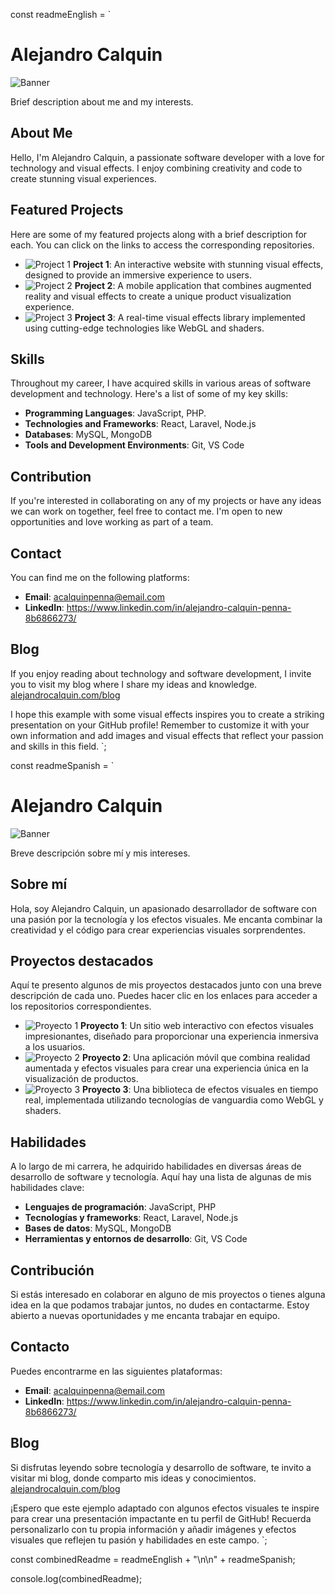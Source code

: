 const readmeEnglish = `
# Alejandro Calquin

![Banner](path/to/your/alejandro.png)

Brief description about me and my interests.

## About Me

Hello, I'm Alejandro Calquin, a passionate software developer with a love for technology and visual effects. I enjoy combining creativity and code to create stunning visual experiences.

## Featured Projects

Here are some of my featured projects along with a brief description for each. You can click on the links to access the corresponding repositories.

- ![Project 1](path/to/image.png) **Project 1**: An interactive website with stunning visual effects, designed to provide an immersive experience to users.
- ![Project 2](path/to/image.png) **Project 2**: A mobile application that combines augmented reality and visual effects to create a unique product visualization experience.
- ![Project 3](path/to/image.png) **Project 3**: A real-time visual effects library implemented using cutting-edge technologies like WebGL and shaders.

## Skills

Throughout my career, I have acquired skills in various areas of software development and technology. Here's a list of some of my key skills:

- **Programming Languages**: JavaScript, PHP.
- **Technologies and Frameworks**: React, Laravel, Node.js
- **Databases**: MySQL, MongoDB
- **Tools and Development Environments**: Git, VS Code

## Contribution

If you're interested in collaborating on any of my projects or have any ideas we can work on together, feel free to contact me. I'm open to new opportunities and love working as part of a team.

## Contact

You can find me on the following platforms:

- **Email**: acalquinpenna@email.com
- **LinkedIn**: https://www.linkedin.com/in/alejandro-calquin-penna-8b6866273/


## Blog

If you enjoy reading about technology and software development, I invite you to visit my blog where I share my ideas and knowledge. [alejandrocalquin.com/blog](https://www.alejandrocalquin.com/blog)

I hope this example with some visual effects inspires you to create a striking presentation on your GitHub profile! Remember to customize it with your own information and add images and visual effects that reflect your passion and skills in this field.
`;

const readmeSpanish = `
# Alejandro Calquin

![Banner](ruta/a/tu/banner.png)

Breve descripción sobre mí y mis intereses.

## Sobre mí

Hola, soy Alejandro Calquin, un apasionado desarrollador de software con una pasión por la tecnología y los efectos visuales. Me encanta combinar la creatividad y el código para crear experiencias visuales sorprendentes.

## Proyectos destacados

Aquí te presento algunos de mis proyectos destacados junto con una breve descripción de cada uno. Puedes hacer clic en los enlaces para acceder a los repositorios correspondientes.

- ![Proyecto 1](ruta/a/imagen.png) **Proyecto 1**: Un sitio web interactivo con efectos visuales impresionantes, diseñado para proporcionar una experiencia inmersiva a los usuarios.
- ![Proyecto 2](ruta/a/imagen.png) **Proyecto 2**: Una aplicación móvil que combina realidad aumentada y efectos visuales para crear una experiencia única en la visualización de productos.
- ![Proyecto 3](ruta/a/imagen.png) **Proyecto 3**: Una biblioteca de efectos visuales en tiempo real, implementada utilizando tecnologías de vanguardia como WebGL y shaders.

## Habilidades

A lo largo de mi carrera, he adquirido habilidades en diversas áreas de desarrollo de software y tecnología. Aquí hay una lista de algunas de mis habilidades clave:

- **Lenguajes de programación**: JavaScript, PHP
- **Tecnologías y frameworks**: React, Laravel, Node.js
- **Bases de datos**: MySQL, MongoDB
- **Herramientas y entornos de desarrollo**: Git, VS Code

## Contribución

Si estás interesado en colaborar en alguno de mis proyectos o tienes alguna idea en la que podamos trabajar juntos, no dudes en contactarme. Estoy abierto a nuevas oportunidades y me encanta trabajar en equipo.

## Contacto

Puedes encontrarme en las siguientes plataformas:

- **Email**: acalquinpenna@email.com
- **LinkedIn**: https://www.linkedin.com/in/alejandro-calquin-penna-8b6866273/


## Blog

Si disfrutas leyendo sobre tecnología y desarrollo de software, te invito a visitar mi blog, donde comparto mis ideas y conocimientos. [alejandrocalquin.com/blog](https://www.alejandrocalquin.com/blog)

¡Espero que este ejemplo adaptado con algunos efectos visuales te inspire para crear una presentación impactante en tu perfil de GitHub! Recuerda personalizarlo con tu propia información y añadir imágenes y efectos visuales que reflejen tu pasión y habilidades en este campo.
`;

const combinedReadme = readmeEnglish + "\n\n" + readmeSpanish;

console.log(combinedReadme);
